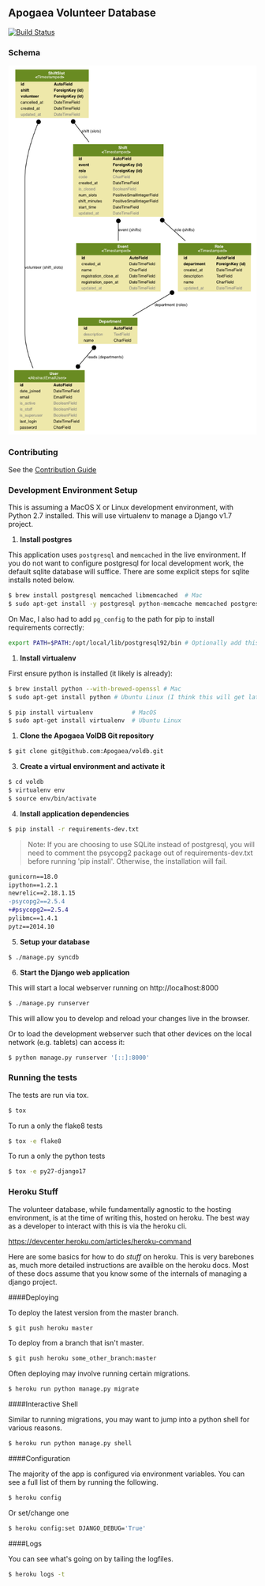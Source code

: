## Apogaea Volunteer Database

[![Build Status](https://travis-ci.org/Apogaea/voldb.png)](https://travis-ci.org/Apogaea/voldb)

### Schema

![Build Status](schema.png)

### Contributing

See the [Contribution Guide](CONTRIBUTING.md)

### Development Environment Setup

This is assuming a MacOS X or Linux development environment, with Python 2.7 installed.
This will use virtualenv to manage a Django v1.7 project.


1. **Install postgres**  

  This application uses `postgresql` and `memcached` in the live 
  environment. If you do not want to configure postgresql for
  local development work, the default sqlite database will suffice. 
  There are some explicit steps for sqlite installs noted below. 

  ```bash
  $ brew install postgresql memcached libmemcached  # Mac
  $ sudo apt-get install -y postgresql python-memcache memcached postgresql-server-dev-all libncurses5-dev libmemcached-dev zlib1g-dev libssl-dev python-dev build-essential git # Ubuntu/Linux

  ```
 
  On Mac, I also had to add `pg_config` to the path for pip to install requirements correctly:
  ```bash
  export PATH=$PATH:/opt/local/lib/postgresql92/bin # Optionally add this to .bashrc
  ```

1. **Install virtualenv**  
  
  First ensure python is installed (it likely is already): 
 
  ```bash
  $ brew install python --with-brewed-openssl # Mac
  $ sudo apt-get install python # Ubuntu Linux (I think this will get latest 2.x)
  
  ```   
  ```bash
  $ pip install virtualenv           # MacOS
  $ sudo apt-get install virtualenv  # Ubuntu Linux
  ```
  
1. **Clone the Apogaea VolDB Git repository**

  ```bash
  $ git clone git@github.com:Apogaea/voldb.git
  ```

3. **Create a virtual environment and activate it**
  
  ```bash
  $ cd voldb
  $ virtualenv env
  $ source env/bin/activate
  ```

4. **Install application dependencies**
  
  ```bash
  $ pip install -r requirements-dev.txt
  ```

  > Note: If you are choosing to use SQLite instead of postgresql, you
  will need to comment the psycopg2 package out of requirements-dev.txt
  before running 'pip install'. Otherwise, the installation will fail.

  ```diff
  gunicorn==18.0
  ipython==1.2.1
  newrelic==2.18.1.15
  -psycopg2==2.5.4
  +#psycopg2==2.5.4
  pylibmc==1.4.1
  pytz==2014.10

  ```
  
5. **Setup your database**

  ```bash
  $ ./manage.py syncdb
  ```

6. **Start the Django web application**

  This will start a local webserver running on http://localhost:8000

  ```bash
  $ ./manage.py runserver
  ```
  This will allow you to develop and reload your changes live in the browser.
  
  Or to load the development webserver such that other devices on the local
  network (e.g. tablets) can access it:
  
  ```bash
  $ python manage.py runserver '[::]:8000'
  ```

### Running the tests

The tests are run via tox.

```bash
$ tox
```

To run a only the flake8 tests

```bash
$ tox -e flake8
```

To run a only the python tests

```bash
$ tox -e py27-django17
```

### Heroku Stuff

The volunteer database, while fundamentally agnostic to the hosting
environment, is at the time of writing this, hosted on heroku.  The best way as
a developer to interact with this is via the heroku cli.

https://devcenter.heroku.com/articles/heroku-command

Here are some basics for how to do *stuff* on heroku.  This is very barebones
as, much more detailed instructions are availble on the heroku docs.  Most of
these docs assume that you know some of the internals of managing a django
project.


####Deploying

To deploy the latest version from the master branch.

```bash
$ git push heroku master
```

To deploy from a branch that isn't master.
```bash
$ git push heroku some_other_branch:master
```

Often deploying may involve running certain migrations.

```bash
$ heroku run python manage.py migrate
```

####Interactive Shell

Similar to running migrations, you may want to jump into a python shell for
various reasons.

```bash
$ heroku run python manage.py shell
```

####Configuration

The majority of the app is configured via environment variables.  You can see a
full list of them by running the following.

```bash
$ heroku config
```

Or set/change one

```bash
$ heroku config:set DJANGO_DEBUG='True'
```

####Logs

You can see what's going on by tailing the logfiles.

```bash
$ heroku logs -t
```
